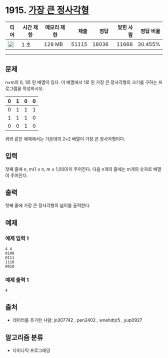 # 1915. [가장 큰 정사각형](https://www.acmicpc.net/problem/1915)

| 티어                                                                  | 시간 제한 | 메모리 제한 |  제출 |  정답 | 맞힌 사람 | 정답 비율 |
| --------------------------------------------------------------------- | --------- | ----------- | ----: | ----: | --------: | --------: |
| <img src="https://static.solved.ac/tier_small/12.svg" width="20px" /> | 1 초      | 128 MB      | 51115 | 16036 |     11666 |   30.455% |

---

## 문제

n×m의 0, 1로 된 배열이 있다. 이 배열에서 1로 된 가장 큰 정사각형의 크기를 구하는 프로그램을 작성하시오.

| 0   | 1   | 0   | 0   |
| --- | --- | --- | --- |
| 0   | 1   | 1   | 1   |
| 1   | 1   | 1   | 0   |
| 0   | 0   | 1   | 0   |

위와 같은 예제에서는 가운데의 2×2 배열이 가장 큰 정사각형이다.

## 입력

첫째 줄에 n, m(1 ≤ n, m ≤ 1,000)이 주어진다. 다음 n개의 줄에는 m개의 숫자로 배열이 주어진다.

## 출력

첫째 줄에 가장 큰 정사각형의 넓이를 출력한다.

## 예제

### 예제 입력 1

```
4 4
0100
0111
1110
0010
```

### 예제 출력 1

```
4
```

## 출처

- 데이터를 추가한 사람: jn307742 , pen2402 , wnehdtjr5 , yup0927

## 알고리즘 분류

- 다이나믹 프로그래밍
